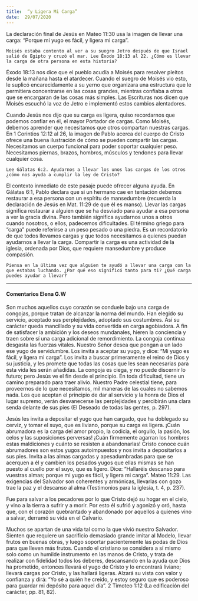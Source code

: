 ```yaml
---
title:  “y Ligera Mi Carga”
date:  29/07/2020
---
```


La declaración final de Jesús en Mateo 11:30 usa la imagen de llevar una carga: “Porque mi yugo es fácil, y ligera mi carga”.

`Moisés estaba contento al ver a su suegro Jetro después de que Israel salió de Egipto y cruzó el mar. Lee Éxodo 18:13 al 22. ¿Cómo es llevar la carga de otra persona en esta historia?`

Éxodo 18:13 nos dice que el pueblo acudía a Moisés para resolver pleitos desde la mañana hasta el atardecer. Cuando el suegro de Moisés vio esto, le suplicó encarecidamente a su yerno que organizara una estructura que le permitiera concentrarse en las cosas grandes, mientras confiaba a otros que se encargaran de las cosas más simples. Las Escrituras nos dicen que Moisés escuchó la voz de Jetro e implementó estos cambios alentadores.

Cuando Jesús nos dijo que su carga es ligera, quiso recordarnos que podemos confiar en él, el mayor Portador de cargas. Como Moisés, debemos aprender que necesitamos que otros compartan nuestras cargas. En 1 Corintios 12:12 al 26, la imagen de Pablo acerca del cuerpo de Cristo ofrece una buena ilustración de cómo se pueden compartir las cargas. Necesitamos un cuerpo funcional para poder soportar cualquier peso. Necesitamos piernas, brazos, hombros, músculos y tendones para llevar cualquier cosa.

`Lee Gálatas 6:2. Ayudarnos a llevar los unos las cargas de los otros ¿cómo nos ayuda a cumplir la ley de Cristo?`

El contexto inmediato de este pasaje puede ofrecer alguna ayuda. En Gálatas 6:1, Pablo declara que si un hermano cae en tentación debemos restaurar a esa persona con un espíritu de mansedumbre (recuerda la declaración de Jesús en Mat. 11:29 de que él es manso). Llevar las cargas significa restaurar a alguien que se ha desviado para ayudar a esa persona a ver la gracia divina. Pero también significa ayudarnos unos a otros cuando nosotros, o ellos, padecemos dificultades. El término griego para “carga” puede referirse a un peso pesado o una piedra. Es un recordatorio de que todos llevamos cargas y que todos necesitamos a quienes puedan ayudarnos a llevar la carga. Compartir la carga es una actividad de la iglesia, ordenada por Dios, que requiere mansedumbre y produce compasión.

`Piensa en la última vez que alguien te ayudó a llevar una carga con la que estabas luchando. ¿Por qué eso significó tanto para ti? ¿Qué carga puedes ayudar a llevar?`

---

#### Comentarios Elena G.W

Son muchos aquellos cuyo corazón se conduele bajo una carga de congojas, porque tratan de alcanzar la norma del mundo. Han elegido su servicio, aceptado sus perplejidades, adoptado sus costumbres. Así su carácter queda mancillado y su vida convertida en carga agobiadora. A fin de satisfacer la ambición y los deseos mundanales, hieren la conciencia y traen sobre sí una carga adicional de remordimiento. La congoja continua desgasta las fuerzas vitales. Nuestro Señor desea que pongan a un lado ese yugo de servidumbre. Los invita a aceptar su yugo, y dice: “Mi yugo es fácil, y ligera mi carga”. Los invita a buscar primeramente el reino de Dios y su justicia, y les promete que todas las cosas que les sean necesarias para esta vida les serán añadidas. La congoja es ciega, y no puede discernir lo futuro; pero Jesús ve el fin desde el principio. En toda dificultad, tiene un camino preparado para traer alivio. Nuestro Padre celestial tiene, para proveernos de lo que necesitamos, mil maneras de las cuales no sabemos nada. Los que aceptan el principio de dar al servicio y la honra de Dios el lugar supremo, verán desvanecerse las perplejidades y percibirán una clara senda delante de sus pies (El Deseado de todas las gentes, p. 297).

Jesús les invita a depositar el yugo que han cargado, que ha doblegado su cerviz, y tomar el suyo, que es liviano, porque su carga es ligera. ¡Cuán abrumadora es la carga del amor propio, la codicia, el orgullo, la pasión, los celos y las suposiciones perversas! ¡Cuán firmemente agarran los hombres estas maldiciones y cuánto se resisten a abandonarlas! Cristo conoce cuán abrumadores son estos yugos autoimpuestos y nos invita a depositarlos a sus pies. Invita a las almas cargadas y apesadumbradas para que se acerquen a él y cambien los pesados yugos que ellas mismas se han puesto al cuello por el suyo, que es ligero. Dice: “Hallaréis descanso para vuestras almas; porque mi yugo es fácil, y ligera mi carga”. Mateo 11:29. Las exigencias del Salvador son coherentes y armónicas, llevarlas con gozo trae la paz y el descanso al alma (Testimonios para la iglesia, t. 4, p. 237).

Fue para salvar a los pecadores por lo que Cristo dejó su hogar en el cielo, y vino a la tierra a sufrir y a morir. Por esto él sufrió y agonizó y oró, hasta que, con el corazón quebrantado y abandonado por aquellos a quienes vino a salvar, derramó su vida en el Calvario.

Muchos se apartan de una vida tal como la que vivió nuestro Salvador. Sienten que requiere un sacrificio demasiado grande imitar al Modelo, llevar frutos en buenas obras, y luego soportar pacientemente las podas de Dios para que lleven más frutos. Cuando el cristiano se considera a sí mismo solo como un humilde instrumento en las manos de Cristo, y trata de realizar con fidelidad todos los deberes, descansando en la ayuda que Dios ha prometido, entonces llevará el yugo de Cristo y lo encontrará liviano; llevará cargas por Cristo, y las hallará ligeras. Alzará su vista con valor y confianza y dirá: “Yo sé a quién he creído, y estoy seguro que es poderoso para guardar mi depósito para aquel día”. 2 Timoteo 1:12 (La edificación del carácter, pp. 81, 82).